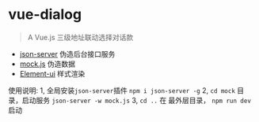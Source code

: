 # vue-dialog

> A Vue.js
> 三级地址联动选择对话款


-  [json-server](https://github.com/typicode/json-server) 伪造后台接口服务
-  [mock.js](http://mockjs.com/) 伪造数据
-  [Element-ui](http://element.eleme.io/#/zh-CN/component/message-box) 样式渲染

使用说明:
   1, 全局安装`json-server`插件   `npm i json-server -g`
   2, `cd mock` 目录，启动服务  `json-server -w mock.js`
   3, `cd ..` 在 最外层目录， `npm run dev` 启动
